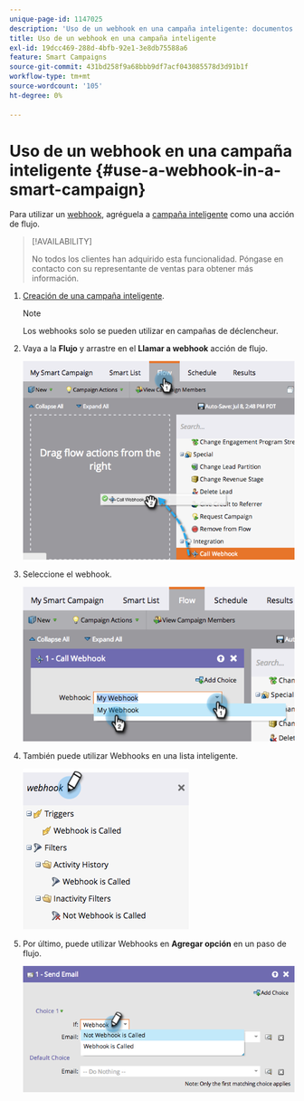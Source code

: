 ```yaml
---
unique-page-id: 1147025
description: 'Uso de un webhook en una campaña inteligente: documentos de Marketo, documentación del producto'
title: Uso de un webhook en una campaña inteligente
exl-id: 19dcc469-288d-4bfb-92e1-3e8db75588a6
feature: Smart Campaigns
source-git-commit: 431bd258f9a68bbb9df7acf043085578d3d91b1f
workflow-type: tm+mt
source-wordcount: '105'
ht-degree: 0%

---
```


# Uso de un webhook en una campaña inteligente {#use-a-webhook-in-a-smart-campaign}

Para utilizar un [webhook](https://developers.marketo.com/documentation/webhooks/), agréguela a [campaña inteligente](/help/marketo/product-docs/core-marketo-concepts/smart-campaigns/flow-actions/add-a-flow-step-to-a-smart-campaign.md) como una acción de flujo.

>[!AVAILABILITY]
>
>No todos los clientes han adquirido esta funcionalidad. Póngase en contacto con su representante de ventas para obtener más información.

1. [Creación de una campaña inteligente](/help/marketo/product-docs/core-marketo-concepts/smart-campaigns/creating-a-smart-campaign/create-a-new-smart-campaign.md).

   >[!NOTE]
   >
   >Los webhooks solo se pueden utilizar en campañas de déclencheur.

1. Vaya a la **Flujo** y arrastre en el **Llamar a webhook** acción de flujo.

   ![](assets/image2014-9-22-15-3a8-3a2.png)

1. Seleccione el webhook.

   ![](assets/image2014-9-22-15-3a8-3a5.png)

1. También puede utilizar Webhooks en una lista inteligente.

   ![](assets/2017-05-02-10-54-38.png)

1. Por último, puede utilizar Webhooks en **Agregar opción** en un paso de flujo.

   ![](assets/image2014-9-22-15-3a8-3a13.png)
